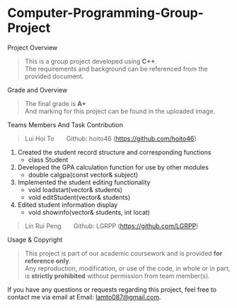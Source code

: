 # Computer-Programming-Group-Project

Project Overview
> This is a group project developed using **C++**.<br>
> The requirements and background can be referenced from the provided document.

Grade and Overview
> The final grade is **A+** <br>
> And marking for this project can be found in the uploaded image.

Teams Members And Task Contribution<br>
> Lui Hoi To &nbsp;&nbsp;&nbsp;&nbsp;&nbsp; Github: hoito46 (https://github.com/hoito46)<br>
1. Created the student record structure and corresponding functions
   - class Student
2. Developed the GPA calculation function for use by other modules
   - double calgpa(const vector<Subject>& subject) 
3. Implemented the student editing functionality
   - void loadstart(vector<Student>& students)
   - void editStudent(vector<Student>& students)
4. Edited student information display
   - void showinfo(vector<Student>& students, int locat)
> Lin Rui Peng &nbsp;&nbsp;&nbsp;&nbsp;&nbsp; Github: LGRPP (https://github.com/LGRPP)<br>

Usage & Copyright  
> This project is part of our academic coursework and is provided **for reference only**. <br>
> Any reproduction, modification, or use of the code, in whole or in part, is **strictly prohibited** without permission from team member(s).

If you have any questions or requests regarding this project, feel free to contact me via email at Email: lamto087@gmail.com.
